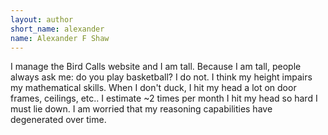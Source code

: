 ```yaml
---
layout: author
short_name: alexander
name: Alexander F Shaw
---
```

I manage the Bird Calls website and I am tall. Because I am tall, people always ask me: do you play basketball? I do not. I think my height impairs my mathematical skills. When I don't duck, I hit my head a lot on door frames, ceilings, etc.. I estimate ~2 times per month I hit my head so hard I must lie down. I am worried that my reasoning capabilities have degenerated over time. 
 <br/>

